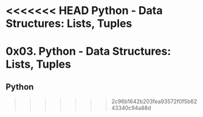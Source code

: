 <<<<<<< HEAD
Python - Data Structures: Lists, Tuples
=======
# 0x03. Python - Data Structures: Lists, Tuples
## Python
>>>>>>> 2c96b1642b203fea93572f0f5b6243340c94a88d
